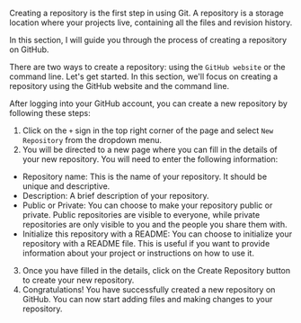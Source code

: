 Creating a repository is the first step in using Git. A repository is a storage location where your projects live, containing all the files and revision history.

In this section, I will guide you through the process of creating a repository on GitHub.

There are two ways to create a repository: using the `GitHub website` or the command line. Let's get started. In this section, we'll focus on creating a repository using the GitHub website and the command line.

After logging into your GitHub account, you can create a new repository by following these steps:

1. Click on the `+` sign in the top right corner of the page and select `New Repository` from the dropdown menu.
2. 
    You will be directed to a new page where you can fill in the details of your new repository. You will need to enter the following information:

- Repository name: This is the name of your repository. It should be unique and descriptive.
- Description: A brief description of your repository.
- Public or Private: You can choose to make your repository public or private. Public repositories are visible to everyone, while private repositories are only visible to you and the people you share them with.
- Initialize this repository with a README: You can choose to initialize your repository with a README file. This is useful if you want to provide information about your project or instructions on how to use it.

3. Once you have filled in the details, click on the Create Repository button to create your new repository.
4. Congratulations! You have successfully created a new repository on GitHub. You can now start adding files and making changes to your repository.


